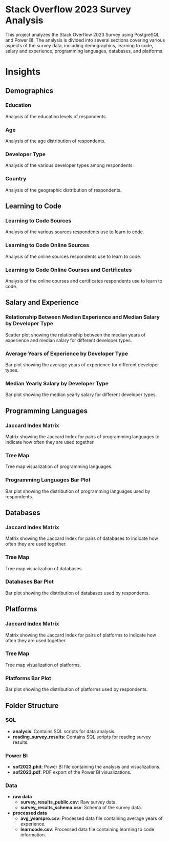 # Stack Overflow 2023 Survey Analysis

This project analyzes the Stack Overflow 2023 Survey using PostgreSQL and Power BI. The analysis is divided into several sections covering various aspects of the survey data, including demographics, learning to code, salary and experience, programming languages, databases, and platforms.

# Insights

## Demographics

### Education
Analysis of the education levels of respondents.

### Age
Analysis of the age distribution of respondents.

### Developer Type
Analysis of the various developer types among respondents.

### Country
Analysis of the geographic distribution of respondents.

## Learning to Code

### Learning to Code Sources
Analysis of the various sources respondents use to learn to code.

### Learning to Code Online Sources
Analysis of the online sources respondents use to learn to code.

### Learning to Code Online Courses and Certificates
Analysis of the online courses and certificates respondents use to learn to code.

## Salary and Experience

### Relationship Between Median Experience and Median Salary by Developer Type
Scatter plot showing the relationship between the median years of experience and median salary for different developer types.

### Average Years of Experience by Developer Type
Bar plot showing the average years of experience for different developer types.

### Median Yearly Salary by Developer Type
Bar plot showing the median yearly salary for different developer types.

## Programming Languages

### Jaccard Index Matrix
Matrix showing the Jaccard Index for pairs of programming languages to indicate how often they are used together.

### Tree Map
Tree map visualization of programming languages.

### Programming Languages Bar Plot
Bar plot showing the distribution of programming languages used by respondents.

## Databases

### Jaccard Index Matrix
Matrix showing the Jaccard Index for pairs of databases to indicate how often they are used together.

### Tree Map
Tree map visualization of databases.

### Databases Bar Plot
Bar plot showing the distribution of databases used by respondents.

## Platforms

### Jaccard Index Matrix
Matrix showing the Jaccard Index for pairs of platforms to indicate how often they are used together.

### Tree Map
Tree map visualization of platforms.

### Platforms Bar Plot
Bar plot showing the distribution of platforms used by respondents.

## Folder Structure

### SQL
- **analysis**: Contains SQL scripts for data analysis.
- **reading_survey_results**: Contains SQL scripts for reading survey results.

### Power BI
- **sof2023.phit**: Power BI file containing the analysis and visualizations.
- **sof2023.pdf**: PDF export of the Power BI visualizations.

### Data
- **raw data**
  - **survey_results_public.csv**: Raw survey data.
  - **survey_results_schema.csv**: Schema of the survey data.
- **processed data**
  - **avg_yearspro.csv**: Processed data file containing average years of experience.
  - **learncode.csv**: Processed data file containing learning to code information.
